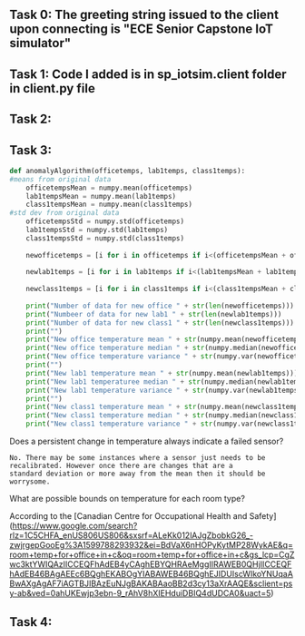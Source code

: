 ## Task 0: The greeting string issued to the client upon connecting is "ECE Senior Capstone IoT simulator"
## Task 1: Code I added is in sp_iotsim.client folder in client.py file
## Task 2: 
## Task 3: 
```python 
def anomalyAlgorithm(officetemps, lab1temps, class1temps):
#means from original data
    officetempsMean = numpy.mean(officetemps)
    lab1tempsMean = numpy.mean(lab1temps)
    class1tempsMean = numpy.mean(class1temps)
#std dev from original data
    officetempsStd = numpy.std(officetemps)
    lab1tempsStd = numpy.std(lab1temps)
    class1tempsStd = numpy.std(class1temps)
    
    newofficetemps = [i for i in officetemps if i<(officetempsMean + officetempsStd)  and i>(officetempsMean - officetempsStd)]
    
    newlab1temps = [i for i in lab1temps if i<(lab1tempsMean + lab1tempsStd) and i>(lab1tempsMean - lab1tempsStd)]
    
    newclass1temps = [i for i in class1temps if i<(class1tempsMean + class1tempsStd) and i>(class1tempsMean - class1tempsStd)]
    
    print("Number of data for new office " + str(len(newofficetemps)))
    print("Numbeer of data for new lab1 " + str(len(newlab1temps)))
    print("Number of data for new class1 " + str(len(newclass1temps)))
    print("")
    print("New office temperature mean " + str(numpy.mean(newofficetemps)))
    print("New office temperature median " + str(numpy.median(newofficetemps)))
    print("New office temperature variance " + str(numpy.var(newofficetemps)))
    print("")
    print("New lab1 temperature mean " + str(numpy.mean(newlab1temps)))
    print("New lab1 temperaturee median " + str(numpy.median(newlab1temps)))
    print("New lab1 temperature variance " + str(numpy.var(newlab1temps)))
    print("")
    print("New class1 temperature mean " + str(numpy.mean(newclass1temps)))
    print("New class1 temperature median " + str(numpy.median(newclass1temps)))
    print("New class1 temperature variance " + str(numpy.var(newclass1temps)))
```
Does a persistent change in temperature always indicate a failed sensor? 

    No. There may be some instances where a sensor just needs to be recalibrated. However once there are changes that are a 
    standard deviation or more away from the mean then it should be worrysome. 

What are possible bounds on temperature for each room type?

   According to the [Canadian Centre for Occupational Health and Safety] (https://www.google.com/search?rlz=1C5CHFA_enUS806US806&sxsrf=ALeKk012lAJgZbobkG26_-zwjrgepGooEg%3A1599788293932&ei=BdVaX6nHOPyKytMP28WykAE&q=room+temp+for+office+in+c&oq=room+temp+for+office+in+c&gs_lcp=CgZwc3ktYWIQAzIICCEQFhAdEB4yCAghEBYQHRAeMggIIRAWEB0QHjIICCEQFhAdEB46BAgAEEc6BQghEKABOgYIABAWEB46BQghEJIDUIscWIkoYNUqaABwAXgAgAF7iAGTBJIBAzEuNJgBAKABAaoBB2d3cy13aXrAAQE&sclient=psy-ab&ved=0ahUKEwjp3ebn-9_rAhV8hXIEHduiDBIQ4dUDCA0&uact=5)
## Task 4: 
